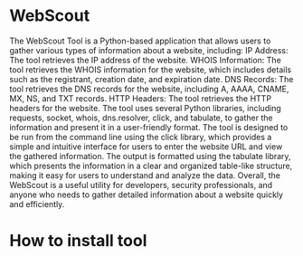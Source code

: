 # WebScout
The WebScout Tool is a Python-based application that allows users to gather various types of information about a website, including:
IP Address: The tool retrieves the IP address of the website.
WHOIS Information: The tool retrieves the WHOIS information for the website, which includes details such as the registrant, creation date, and expiration date.
DNS Records: The tool retrieves the DNS records for the website, including A, AAAA, CNAME, MX, NS, and TXT records.
HTTP Headers: The tool retrieves the HTTP headers for the website.
The tool uses several Python libraries, including requests, socket, whois, dns.resolver, click, and tabulate, to gather the information and present it in a user-friendly format.
The tool is designed to be run from the command line using the click library, which provides a simple and intuitive interface for users to enter the website URL and view the gathered information.
The output is formatted using the tabulate library, which presents the information in a clear and organized table-like structure, making it easy for users to understand and analyze the data.
Overall, the WebScout is a useful utility for developers, security professionals, and anyone who needs to gather detailed information about a website quickly and efficiently.

# How to install tool

